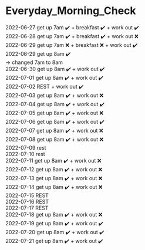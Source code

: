 # Everyday_Morning_Check  
2022-06-27 get up 7am ✔️ + breakfast ✔️ + work out ✔️  
2022-06-28 get up 7am ✔️ + breakfast ✔️ + work out ❌   
2022-06-29 get up 7am ❌ + breakfast ❌ + work out ✔️  
2022-06-29 get up 8am ✔️   
 -> changed 7am to 8am  
 2022-06-30 get up 8am ✔️ + work out ✔️  
2022-07-01 get up 8am ✔️ + work out ✔️   
 2022-07-02 REST + work out ✔️  
 2022-07-03 get up 8am ✔️ + work out ❌  
 2022-07-04 get up 8am ✔️ + work out ✔️  
 2022-07-05 get up 8am ✔️ + work out ❌  
 2022-07-06 get up 8am ✔️ + work out ✔️  
 2022-07-07 get up 8am ✔️ + work out ❌  
 2022-07-08 get up 8am ✔️ + work out ❌  
 2022-07-09 rest   
 2022-07-10 rest  
 2022-07-11 get up 8am ✔️ + work out ❌  
 2022-07-12 get up 8am ✔️ + work out ❌  
 2022-07-13 get up 8am ✔️ + work out ❌  
 2022-07-14 get up 8am ✔️ + work out ❌  
 2022-07-15 REST  
 2022-07-16 REST  
 2022-07-17 REST  
 2022-07-18 get up 8am ✔️ + work out ❌  
 2022-07-19 get up 8am ✔️ + work out ✔️  
 2022-07-20 get up 8am ✔️ + work out ✔️  
 2022-07-21 get up 8am ✔️ + work out ✔️
